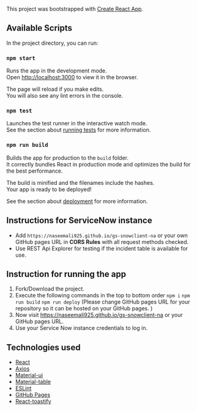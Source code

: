 This project was bootstrapped with [Create React App](https://github.com/facebook/create-react-app).

## Available Scripts

In the project directory, you can run:

### `npm start`

Runs the app in the development mode.<br />
Open [http://localhost:3000](http://localhost:3000) to view it in the browser.

The page will reload if you make edits.<br />
You will also see any lint errors in the console.

### `npm test`

Launches the test runner in the interactive watch mode.<br />
See the section about [running tests](https://facebook.github.io/create-react-app/docs/running-tests) for more information.

### `npm run build`

Builds the app for production to the `build` folder.<br />
It correctly bundles React in production mode and optimizes the build for the best performance.

The build is minified and the filenames include the hashes.<br />
Your app is ready to be deployed!

See the section about [deployment](https://facebook.github.io/create-react-app/docs/deployment) for more information.

## Instructions for ServiceNow instance
- Add `https://naseemali925.github.io/gs-snowclient-na` or your own GitHub pages URL in **CORS Rules** with all request methods checked.
- Use REST Api Explorer for testing if the incident table is available for use.

## Instruction for running the app
1. Fork/Download the project.
2. Execute the following commands in the top to bottom order
`npm i`
`npm run build`
`npm run deploy` 
(Please change GitHub pages URL for your repository so it can be hosted on your GitHub pages. )
3. Now visit https://naseemali925.github.io/gs-snowclient-na or your GitHub pages URL.
4. Use your Service Now instance credentials to log in.

## Technologies used
- [React](https://reactjs.org/)
- [Axios](https://www.npmjs.com/package/axios)
- [Material-ui](https://material-ui.com/)
- [Material-table](https://material-table.com/#/)
- [ESLint](https://eslint.org/)
- [GitHub Pages](https://pages.github.com/)
- [React-toastify](https://www.npmjs.com/package/react-toastify)
